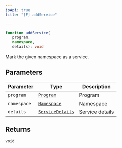 ```yaml
---
jsApi: true
title: "[F] addService"

---
```

```ts
function addService(
   program, 
   namespace, 
   details): void
```

Mark the given namespace as a service.

## Parameters

| Parameter | Type | Description |
| ------ | ------ | ------ |
| `program` | [`Program`](../interfaces/Program.md) | Program |
| `namespace` | [`Namespace`](../interfaces/Namespace.md) | Namespace |
| `details` | [`ServiceDetails`](../interfaces/ServiceDetails.md) | Service details |

## Returns

`void`
